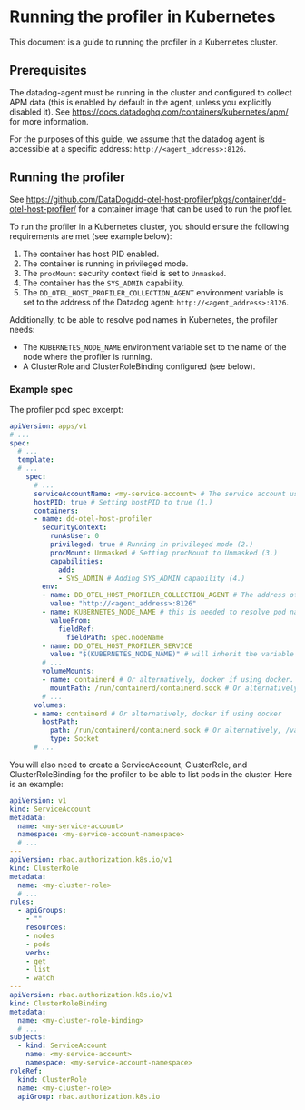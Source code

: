 # Running the profiler in Kubernetes

This document is a guide to running the profiler in a Kubernetes cluster.

## Prerequisites

The datadog-agent must be running in the cluster and configured to collect APM data (this is enabled by default in the agent, unless you explicitly disabled it). See https://docs.datadoghq.com/containers/kubernetes/apm/ for more information.

For the purposes of this guide, we assume that the datadog agent is accessible at a specific address: `http://<agent_address>:8126`.

## Running the profiler

See https://github.com/DataDog/dd-otel-host-profiler/pkgs/container/dd-otel-host-profiler/ for a container image that can be used to run the profiler.

To run the profiler in a Kubernetes cluster, you should ensure the following requirements are met (see example below):
1. The container has host PID enabled.
2. The container is running in privileged mode.
3. The `procMount` security context field is set to `Unmasked`.
4. The container has the `SYS_ADMIN` capability.
5. The `DD_OTEL_HOST_PROFILER_COLLECTION_AGENT` environment variable is set to the address of the Datadog agent: `http://<agent_address>:8126`.

Additionally, to be able to resolve pod names in Kubernetes, the profiler needs:
* The `KUBERNETES_NODE_NAME` environment variable set to the name of the node where the profiler is running.
* A ClusterRole and ClusterRoleBinding configured (see below).

### Example spec

The profiler pod spec excerpt:
```yaml
apiVersion: apps/v1
# ...
spec:
  # ...
  template:
  # ...
    spec:
      # ...
      serviceAccountName: <my-service-account> # The service account used
      hostPID: true # Setting hostPID to true (1.)
      containers:
      - name: dd-otel-host-profiler
        securityContext:
          runAsUser: 0
          privileged: true # Running in privileged mode (2.)
          procMount: Unmasked # Setting procMount to Unmasked (3.)
          capabilities:
            add:
            - SYS_ADMIN # Adding SYS_ADMIN capability (4.)
        env:
        - name: DD_OTEL_HOST_PROFILER_COLLECTION_AGENT # The address of the Datadog agent (5.)
          value: "http://<agent_address>:8126"
        - name: KUBERNETES_NODE_NAME # this is needed to resolve pod names in Kubernetes
          valueFrom:
            fieldRef:
              fieldPath: spec.nodeName
        - name: DD_OTEL_HOST_PROFILER_SERVICE
          value: "$(KUBERNETES_NODE_NAME)" # will inherit the variable set above
        # ...
        volumeMounts:
        - name: containerd # Or alternatively, docker if using docker. This is required to be able to resolve container names.
          mountPath: /run/containerd/containerd.sock # Or alternatively, /var/run/docker.sock
        # ...
      volumes:
      - name: containerd # Or alternatively, docker if using docker
        hostPath:
          path: /run/containerd/containerd.sock # Or alternatively, /var/run/docker.sock
          type: Socket
      # ...
```

You will also need to create a ServiceAccount, ClusterRole, and ClusterRoleBinding for the profiler to be able to list pods in the cluster. Here is an example:
```yaml
apiVersion: v1
kind: ServiceAccount
metadata:
  name: <my-service-account>
  namespace: <my-service-account-namespace>
  # ...
---
apiVersion: rbac.authorization.k8s.io/v1
kind: ClusterRole
metadata:
  name: <my-cluster-role>
  # ...
rules:
  - apiGroups:
    - ""
    resources:
    - nodes
    - pods
    verbs:
    - get
    - list
    - watch
---
apiVersion: rbac.authorization.k8s.io/v1
kind: ClusterRoleBinding
metadata:
  name: <my-cluster-role-binding>
  # ...
subjects:
  - kind: ServiceAccount
    name: <my-service-account>
    namespace: <my-service-account-namespace>
roleRef:
  kind: ClusterRole
  name: <my-cluster-role>
  apiGroup: rbac.authorization.k8s.io
```

